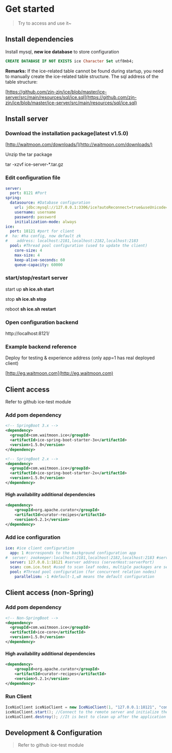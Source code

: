 # Get started

>Try to access and use it~

## Install dependencies

Install mysql, **new ice database** to store configuration

```sql
CREATE DATABASE IF NOT EXISTS ice Character Set utf8mb4;
```

**Remarks:** If the ice-related table cannot be found during startup, you need to manually create the ice-related table structure. The sql address of the table structure:

[https://github.com/zjn-zjn/ice/blob/master/ice-server/src/main/resources/sql/ice.sql](https://github.com/zjn-zjn/ice/blob/master/ice-server/src/main/resources/sql/ice.sql)

## Install server

### Download the installation package(latest v1.5.0)

[http://waitmoon.com/downloads/](http://waitmoon.com/downloads/)

Unzip the tar package

tar -xzvf ice-server-*.tar.gz

### Edit configuration file

```yml
server:
  port: 8121 #Port
spring:
  datasource: #Database configuration
    url: jdbc:mysql://127.0.0.1:3306/ice?autoReconnect=true&useUnicode=true&characterEncoding=UTF-8&zeroDateTimeBehavior=convertToNull&serverTimezone=Asia/Shanghai&useSSL=false
    username: username
    password: password
    initialization-mode: always
ice:
  port: 18121 #port for client
#  ha: #ha config, now default zk
#    address: localhost:2181,localhost:2182,localhost:2183
  pool: #Thread pool configuration (used to update the client)
    core-size: 4
    max-size: 4
    keep-alive-seconds: 60
    queue-capacity: 60000
```

### start/stop/restart server

start up
**sh ice.sh start**

stop
**sh ice.sh stop**

reboot
**sh ice.sh restart**

### Open configuration backend

http://localhost:8121/

### Example backend reference

Deploy for testing & experience address (only app=1 has real deployed client)

[http://eg.waitmoon.com](http://eg.waitmoon.com)

## Client access

Refer to github ice-test module

### Add pom dependency

```xml
<!-- SpringBoot 3.x -->
<dependency>
  <groupId>com.waitmoon.ice</groupId>
  <artifactId>ice-spring-boot-starter-3x</artifactId>
  <version>1.5.0</version>
</dependency>

<!-- SpringBoot 2.x -->
<dependency>
  <groupId>com.waitmoon.ice</groupId>
  <artifactId>ice-spring-boot-starter-2x</artifactId>
  <version>1.5.0</version>
</dependency>
```

#### High availability additional dependencies

````xml
<dependency>
    <groupId>org.apache.curator</groupId>
    <artifactId>curator-recipes</artifactId>
    <version>5.2.1</version>
</dependency>
````

### Add ice configuration

```yml
ice: #ice client configuration
  app: 1 #corresponds to the background configuration app
#  server: zookeeper:localhost:2181,localhost:2182,localhost:2183 #server high availability configuration
  server: 127.0.0.1:18121 #server address (serverHost:serverPort)
  scan: com.ice.test #used to scan leaf nodes, multiple packages are separated by ',' (scan all by default, scanning all will slow down the application startup speed)
  pool: #Thread pool configuration (for concurrent relation nodes)
    parallelism: -1 #default-1,≤0 means the default configuration
```

## Client access (non-Spring)

### Add pom dependency

```xml
<!-- Non-SpringBoot -->
<dependency>
  <groupId>com.waitmoon.ice</groupId>
  <artifactId>ice-core</artifactId>
  <version>1.5.0</version>
</dependency>
```
#### High availability additional dependencies

````xml
<dependency>
    <groupId>org.apache.curator</groupId>
    <artifactId>curator-recipes</artifactId>
    <version>5.2.1</version>
</dependency>
````

### Run Client

```java
IceNioClient iceNioClient = new IceNioClient(1, "127.0.0.1:18121", "com.ice.test"); //Incoming app, server address and leaf node scan path
iceNioClient.start(); //Connect to the remote server and initialize the ice configuration
iceNioClient.destroy(); //It is best to clean up after the application is closed~
```

## Development & Configuration

>Refer to github ice-test module